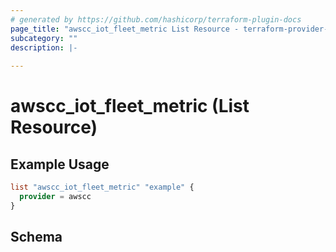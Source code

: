 ```yaml
---
# generated by https://github.com/hashicorp/terraform-plugin-docs
page_title: "awscc_iot_fleet_metric List Resource - terraform-provider-awscc"
subcategory: ""
description: |-
  
---
```


# awscc_iot_fleet_metric (List Resource)



## Example Usage

```terraform
list "awscc_iot_fleet_metric" "example" {
  provider = awscc
}
```

<!-- schema generated by tfplugindocs -->
## Schema
